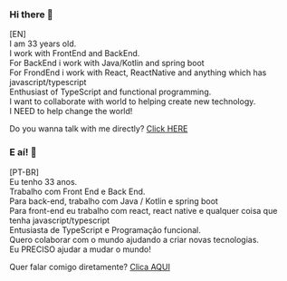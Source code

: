 ### Hi there 👋

[EN] <br/>
I am 33 years old. <br/>
I work with FrontEnd and BackEnd. <br/>
For BackEnd i work with Java/Kotlin and spring boot <br/>
For FrondEnd i work with React, ReactNative and anything which has javascript/typescript<br/>
Enthusiast of TypeScript and functional programming. <br/>
I want to collaborate with world to helping create new technology. <br/>
I NEED to help change the world! <br/>


Do you wanna talk with me directly?
<a href= "https://api.whatsapp.com/send?phone=5571991306561&text=Hi%20Renato.%20Dude!%20I%20was%20seeing%20your%20resume%20and%20i%20was%20love%20it!%20Can%20we%20talk%3F" target="_blank">Click HERE</a>

### E aí! 👋

[PT-BR] <br/>
Eu tenho 33 anos. <br/>
Trabalho com Front End e Back End. <br/>
Para back-end, trabalho com Java / Kotlin e spring boot <br/>
Para front-end eu trabalho com react, react native e qualquer coisa que tenha javascript/typescript<br/>
Entusiasta de TypeScript e Programação funcional. <br/>
Quero colaborar com o mundo ajudando a criar novas tecnologias. <br/>
Eu PRECISO ajudar a mudar o mundo! <br/>


Quer falar comigo diretamente?
<a href="https://api.whatsapp.com/send?phone=5571991306561&text=E%20a%C3%AD%20Renato.%20Cara.%20Adorei%20seu%20curr%C3%ADculo!%20Podemos%20conversar%3F" target="_blank">Clica AQUI</a>
